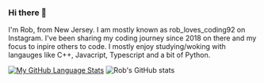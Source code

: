### Hi there 👋

I'm Rob, from New Jersey. I am mostly known as rob_loves_coding92 on Instagram. I've been sharing my coding journey since 2018 on there and my focus to inpire others to code. I mostly enjoy studying/woking with langauges like C++, Javacript, Typescript and a bit of Python. 

[![My GitHub Language Stats](https://github-readme-stats.vercel.app/api/top-langs/?username=coding4life92&langs_count=5&theme=tokyonight)]()    ![Rob's GitHub stats](https://github-readme-stats.vercel.app/api?username=coding4life92&theme=dark_icons=true)


